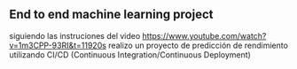 ## End to end machine learning project
siguiendo las instruciones del video https://www.youtube.com/watch?v=1m3CPP-93RI&t=11920s realizo un proyecto de predicción de rendimiento utilizando CI/CD (Continuous Integration/Continuous Deployment)  
